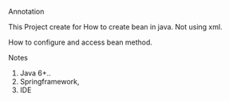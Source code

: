 Annotation

This Project create for How to create bean in java. Not using xml.

How to configure and access bean method.

Notes

1. Java 6+..
2. Springframework,
3. IDE
